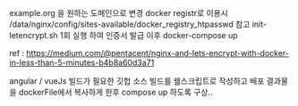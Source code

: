example.org 을 원하는 도메인으로 변경
docker registr로 이용시 /data/nginx/config/sites-available/docker_registry_htpasswd 참고
init-letencrypt.sh 1회 실행 하여 인증서 발급 이후 docker-compose up  


ref : https://medium.com/@pentacent/nginx-and-lets-encrypt-with-docker-in-less-than-5-minutes-b4b8a60d3a71

angular / vueJs 빌드가 필요한 깃헙 소스 빌드를 쉘스크립트로 작성하고
배포 결과물을 dockerFile에서 복사하게 한후 compose up 하도록 구상.. 
